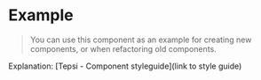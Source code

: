 # Example

> You can use this component as an example for creating new components, or when refactoring old components.

Explanation: [Tepsi - Component styleguide](link to style guide)
